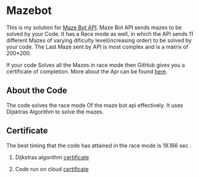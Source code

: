 # Mazebot
This is my solution for [Maze Bot API]( https://github.com/noops-challenge/mazebot/blob/master/API.md). Maze Bot API sends mazes to be solved by your Code. It has a Race mode as well, in which the API sends 11 different Mazes of varying dificulty level(increasing order) to be solved by your code. The Last Maze sent by API is most complex and is a matrix of 200*200.

If your code Solves all the Mazes in race mode then GitHub gives you a certificate of completion. More about the Api can be found [here]( https://github.com/noops-challenge/mazebot/blob/master/API.md).

## About the Code
The code solves the race mode Of the maze bot api effectively. It uses Dijsktras Algorithm to solve the mazes.

## Certificate
The best timing that the code has attained in the race mode is 19.166 sec . 
1) Dijkstras algorithm [certificate](https://api.noopschallenge.com/mazebot/race/certificate/NCiYGVGf_kYTZPU5fMUh4FV-JGOfhHLVeXXBQK7bAR1NoIwI_-BSiESQvuXKFB54)

2) Code run on cloud [certificate](https://api.noopschallenge.com/mazebot/race/certificate/NCiYGVGf_kYTZPU5fMUh4MvpJUP-46B5hdeEUTJcYFvGJS5x_T0gXWdMUYaIGa-z)
